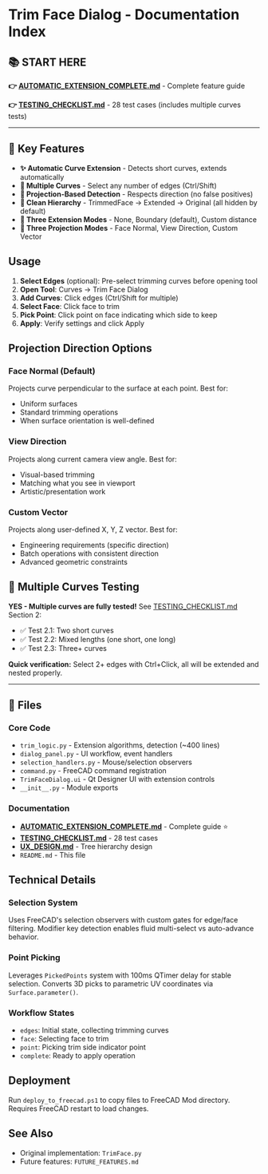 # Trim Face Dialog - Documentation Index

## 📚 **START HERE**

**👉 [AUTOMATIC_EXTENSION_COMPLETE.md](AUTOMATIC_EXTENSION_COMPLETE.md)** - Complete feature guide

**👉 [TESTING_CHECKLIST.md](TESTING_CHECKLIST.md)** - 28 test cases (includes multiple curves tests)

---

## 🎯 Key Features

- **✨ Automatic Curve Extension** - Detects short curves, extends automatically
- **🔢 Multiple Curves** - Select any number of edges (Ctrl/Shift)
- **📐 Projection-Based Detection** - Respects direction (no false positives)
- **🌳 Clean Hierarchy** - TrimmedFace → Extended → Original (all hidden by default)
- **🎨 Three Extension Modes** - None, Boundary (default), Custom distance
- **📍 Three Projection Modes** - Face Normal, View Direction, Custom Vector

## Usage

1. **Select Edges** (optional): Pre-select trimming curves before opening tool
2. **Open Tool**: Curves → Trim Face Dialog
3. **Add Curves**: Click edges (Ctrl/Shift for multiple)
4. **Select Face**: Click face to trim
5. **Pick Point**: Click point on face indicating which side to keep
6. **Apply**: Verify settings and click Apply

## Projection Direction Options

### Face Normal (Default)
Projects curve perpendicular to the surface at each point. Best for:
- Uniform surfaces
- Standard trimming operations
- When surface orientation is well-defined

### View Direction
Projects along current camera view angle. Best for:
- Visual-based trimming
- Matching what you see in viewport
- Artistic/presentation work

### Custom Vector
Projects along user-defined X, Y, Z vector. Best for:
- Engineering requirements (specific direction)
- Batch operations with consistent direction
- Advanced geometric constraints

## 🧪 Multiple Curves Testing

**YES - Multiple curves are fully tested!** See [TESTING_CHECKLIST.md](TESTING_CHECKLIST.md) Section 2:
- ✅ Test 2.1: Two short curves
- ✅ Test 2.2: Mixed lengths (one short, one long)
- ✅ Test 2.3: Three+ curves

**Quick verification:** Select 2+ edges with Ctrl+Click, all will be extended and nested properly.

---

## 📁 Files

### Core Code
- `trim_logic.py` - Extension algorithms, detection (~400 lines)
- `dialog_panel.py` - UI workflow, event handlers
- `selection_handlers.py` - Mouse/selection observers
- `command.py` - FreeCAD command registration
- `TrimFaceDialog.ui` - Qt Designer UI with extension controls
- `__init__.py` - Module exports

### Documentation
- **[AUTOMATIC_EXTENSION_COMPLETE.md](AUTOMATIC_EXTENSION_COMPLETE.md)** - Complete guide ⭐
- **[TESTING_CHECKLIST.md](TESTING_CHECKLIST.md)** - 28 test cases
- **[UX_DESIGN.md](UX_DESIGN.md)** - Tree hierarchy design
- `README.md` - This file

## Technical Details

### Selection System
Uses FreeCAD's selection observers with custom gates for edge/face filtering. Modifier key detection enables fluid multi-select vs auto-advance behavior.

### Point Picking
Leverages `PickedPoints` system with 100ms QTimer delay for stable selection. Converts 3D picks to parametric UV coordinates via `Surface.parameter()`.

### Workflow States
- `edges`: Initial state, collecting trimming curves
- `face`: Selecting face to trim
- `point`: Picking trim side indicator point
- `complete`: Ready to apply operation

## Deployment

Run `deploy_to_freecad.ps1` to copy files to FreeCAD Mod directory. Requires FreeCAD restart to load changes.

## See Also

- Original implementation: `TrimFace.py`
- Future features: `FUTURE_FEATURES.md`
